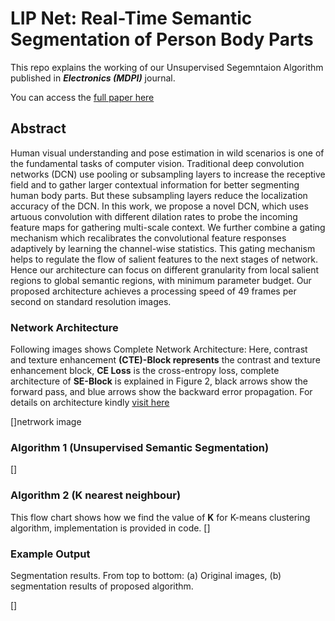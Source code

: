 # LIP Net: Real-Time Semantic Segmentation of Person Body Parts

This repo explains the working of our Unsupervised Segemntaion Algorithm published in  **_Electronics (MDPI)_** journal.

You can access the [full paper here](https://www.mdpi.com/2079-9292/9/3/383/htm)

## Abstract

Human visual understanding and pose estimation in wild scenarios is one of the fundamental tasks of computer vision. Traditional deep convolution networks (DCN) use pooling or subsampling layers to increase the receptive field and to gather larger contextual information for better segmenting human body parts. But these subsampling layers reduce the localization accuracy of the DCN. In this work, we propose a novel DCN, which uses artuous convolution with different dilation rates to probe the incoming feature maps for gathering multi-scale context. We further combine a gating mechanism which recalibrates the convolutional feature responses adaptively by learning the channel-wise statistics. This gating mechanism helps to regulate the flow of salient features to the next stages of network. Hence our architecture can focus on different granularity from local salient regions to global semantic regions, with minimum parameter budget. Our proposed architecture achieves a processing speed of 49 frames per second on standard resolution images.

### Network Architecture

Following images shows Complete Network Architecture: Here, contrast and texture enhancement **(CTE)-Block represents** the contrast and texture enhancement block, **CE Loss** is the cross-entropy loss, complete architecture of **SE-Block** is explained in Figure 2, black arrows show the forward pass, and blue arrows show the backward error propagation.
For details on architecture kindly [visit here](https://www.mdpi.com/2079-9292/9/3/383/htm)

[]netrwork image

### Algorithm 1 (Unsupervised Semantic Segmentation)

[]

### Algorithm 2 (K nearest neighbour)

This flow chart shows how we find the value of **K** for K-means clustering algorithm, implementation is provided in code.
[]

### Example Output

Segmentation results. From top to bottom: (a) Original images, (b) segmentation results of proposed algorithm.

[]